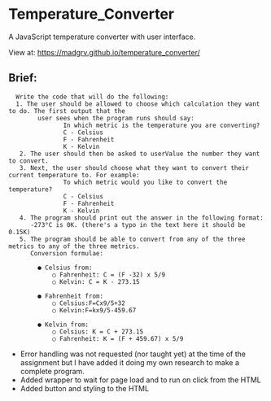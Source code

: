 # Temperature_Converter
A JavaScript temperature converter with user interface.

View at: https://madgrv.github.io/temperature_converter/

## Brief:
      Write the code that will do the following:
      1. The user should be allowed to choose which calculation they want to do. The first output that the 
            user sees when the program runs should say:
                   In which metric is the temperature you are converting?
                   C - Celsius
                   F - Fahrenheit
                   K - Kelvin
       2. The user should then be asked to userValue the number they want to convert.
       3. Next, the user should choose what they want to convert their current temperature to. For example:
                   To which metric would you like to convert the temperature?
                   C - Celsius
                   F - Fahrenheit
                   K - Kelvin
       4. The program should print out the answer in the following format:
          -273°C is 0K. (there's a typo in the text here it should be 0.15K)
       5. The program should be able to convert from any of the three metrics to any of the three metrics.
          Conversion formulae:
    
            ● Celsius from:
                ○ Fahrenheit: C = (F -32) x 5/9
                ○ Kelvin: C = K - 273.15

            ● Fahrenheit from:
                ○ Celsius:F=Cx9/5+32
                ○ Kelvin:F=kx9/5-459.67

            ● Kelvin from:
                ○ Celsius: K = C + 273.15
                ○ Fahrenheit: K = (F + 459.67) x 5/9



- Error handling was not requested (nor taught yet) at the time of the assignment but I have added it doing my own research to make a complete program.
- Added wrapper to wait for page load and to run on click from the HTML
- Added button and styling to the HTML
